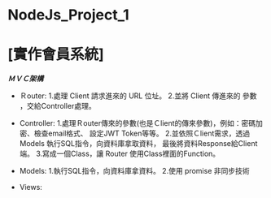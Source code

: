# NodeJs_Project_1
# [實作會員系統]
***ＭＶＣ架構***

- Ｒouter:    1.處理 Client 請求進來的 URL 位址。
              2.並將 Client 傳進來的 參數 ，交給Controller處理。

- Controller: 1.處理Ｒouter傳來的參數(也是Ｃlient的傳來參數)，例如：密碼加密、檢查email格式、
              設定JWT Token等等。
              2.並依照Ｃlient需求，透過 Models 執行SQL指令，向資料庫拿取資料，
              最後將資料Response給Client端。
              3.寫成一個Class，讓 Router 使用Class裡面的Function。

- Models:     1.執行SQL指令，向資料庫拿資料。
              2.使用 promise 非同步技術

- Views: